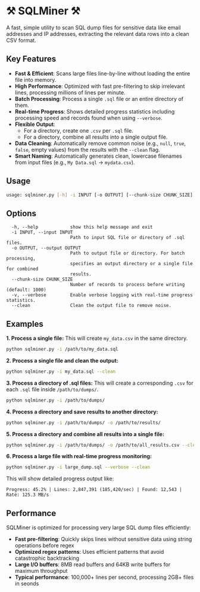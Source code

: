 # ⚒️ SQLMiner ⚒️ 

A fast, simple utility to scan SQL dump files for sensitive data like email addresses and IP addresses, extracting the relevant data rows into a clean CSV format.

## Key Features

- **Fast & Efficient**: Scans large files line-by-line without loading the entire file into memory.
- **High Performance**: Optimized with fast pre-filtering to skip irrelevant lines, processing millions of lines per minute.
- **Batch Processing**: Process a single `.sql` file or an entire directory of them.
- **Real-time Progress**: Shows detailed progress statistics including processing speed and records found when using `--verbose`.
- **Flexible Output**:
    - For a directory, create one `.csv` per `.sql` file.
    - For a directory, combine all results into a single output file.
- **Data Cleaning**: Automatically remove common noise (e.g., `null`, `true`, `false`, empty values) from the results with the `--clean` flag.
- **Smart Naming**: Automatically generates clean, lowercase filenames from input files (e.g., `My Data.sql` -> `mydata.csv`).

## Usage

```bash
usage: sqlminer.py [-h] -i INPUT [-o OUTPUT] [--chunk-size CHUNK_SIZE] [-v] [--clean]
```

## Options
```
  -h, --help            show this help message and exit
  -i INPUT, --input INPUT
                        Path to input SQL file or directory of .sql files.
  -o OUTPUT, --output OUTPUT
                        Path to output file or directory. For batch processing,
                        specifies an output directory or a single file for combined
                        results.
  --chunk-size CHUNK_SIZE
                        Number of records to process before writing (default: 1000)
  -v, --verbose         Enable verbose logging with real-time progress statistics.
  --clean               Clean the output file to remove noise.
```

## Examples

**1. Process a single file:**
This will create `my_data.csv` in the same directory.
```bash
python sqlminer.py -i /path/to/my_data.sql
```

**2. Process a single file and clean the output:**
```bash
python sqlminer.py -i my_data.sql --clean
```

**3. Process a directory of .sql files:**
This will create a corresponding `.csv` for each `.sql` file inside `/path/to/dumps/`.
```bash
python sqlminer.py -i /path/to/dumps/
```

**4. Process a directory and save results to another directory:**
```bash
python sqlminer.py -i /path/to/dumps/ -o /path/to/results/
```

**5. Process a directory and combine all results into a single file:**
```bash
python sqlminer.py -i /path/to/dumps/ -o /path/to/all_results.csv --clean
```

**6. Process a large file with real-time progress monitoring:**
```bash
python sqlminer.py -i large_dump.sql --verbose --clean
```
This will show detailed progress output like:
```
Progress: 45.2% | Lines: 2,847,391 (185,420/sec) | Found: 12,543 | Rate: 125.3 MB/s
```

## Performance

SQLMiner is optimized for processing very large SQL dump files efficiently:

- **Fast pre-filtering**: Quickly skips lines without sensitive data using string operations before regex
- **Optimized regex patterns**: Uses efficient patterns that avoid catastrophic backtracking
- **Large I/O buffers**: 8MB read buffers and 64KB write buffers for maximum throughput
- **Typical performance**: 100,000+ lines per second, processing 2GB+ files in seonds
